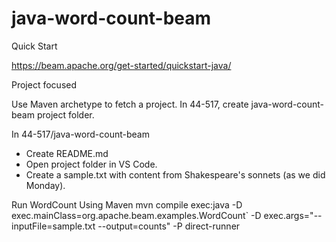 # **java-word-count-beam**

 Quick Start

 <https://beam.apache.org/get-started/quickstart-java/>

 Project focused

Use Maven archetype to fetch a project. 
In 44-517, create java-word-count-beam project folder.

In 44-517/java-word-count-beam

- Create README.md
- Open project folder in VS Code.
- Create a sample.txt with content from Shakespeare's sonnets (as we did Monday).

 Run WordCount Using Maven
mvn compile exec:java -D exec.mainClass=org.apache.beam.examples.WordCount`
-D exec.args="--inputFile=sample.txt --output=counts" -P direct-runner
